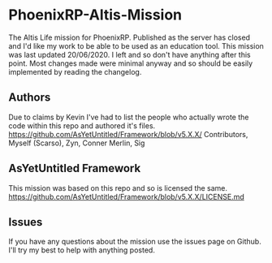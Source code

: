# PhoenixRP-Altis-Mission
The Altis Life mission for PhoenixRP. Published as the server has closed and I'd like my work to be able to be used as an education tool. This mission was last updated 20/06/2020. I left and so don't have anything after this point. Most changes made were minimal anyway and so should be easily implemented by reading the changelog.

## Authors
Due to claims by Kevin I've had to list the people who actually wrote the code within this repo and authored it's files.
https://github.com/AsYetUntitled/Framework/blob/v5.X.X/ Contributors,
Myself (Scarso),
Zyn,
Conner Merlin,
Sig

## AsYetUntitled Framework
This mission was based on this repo and so is licensed the same. https://github.com/AsYetUntitled/Framework/blob/v5.X.X/LICENSE.md

## Issues
If you have any questions about the mission use the issues page on Github. I'll try my best to help with anything posted.
